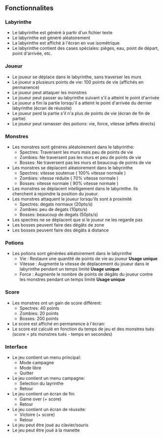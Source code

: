 # 

## Fonctionnalites

### Labyrinthe

- Le labyrinthe est généré à partir d'un fichier texte
- Le labyrinthe est généré aléatoirement
- La labyrinthe est affiché à l'écran en vue isométrique
- Le labyrinthe contient des cases spéciales: pièges, eau, point de départ, point d'arrivée, etc.

### Joueur

- Le joueur se déplace dans le labyrinthe, sans traverser les murs
- Le joueur a plusieurs points de vie: 100 points de vie (affichés en permanence)
- Le joueur peut attaquer les monstres
- Le joueur peut passer au labyrinthe suivant s'il a atteint le point d'arrivée
- Le joueur a fini la partie lorsqu'il a atteint le point d'arrivée du dernier labyrinthe (écran de réussite)
- Le joueur perd la partie s'il n'a plus de points de vie (écran de fin de partie)
- Le joueur peut ramasser des potions: vie, force, vitesse (effets directs)

### Monstres

- Les monstres sont généres aléatoirement dans le labyrinthe:
    - Spectres: Traversent les murs mais peu de points de vie
    - Zombies: Ne traversent pas les murs et peu de points de vie
    - Bosses: Ne traversent pas les murs et beaucoup de points de vie
- Les monstres se déplacent aléatoirement dans le labyrinthe
    - Spectres: vitesse soutenue ( 100% vitesse normale )
    - Zombies: vitesse réduite ( 70% vitesse normale )
    - Bosses: vitesse normale ( 90% vitesse normale )
- Les monstres se déplacent intelligement dans le labyrinthe. Ils cherchent à rejoindre la position du joueur.
- Les monstres attaquent le joueur lorsqu'ils sont à proximité
    - Spectres: degats normaux (20pts/s)
    - Zombies: peu de degats (10pts/s)
    - Bosses: beaucoup de degats (50pts/s)
- Les spectres ne se déplacent que si le joueur ne les regarde pas
- Les bosses peuvent faire des dégâts de zone
- Les bosses peuvent faire des dégâts à distance

### Potions

- Les potions sont générées aléatoirement dans le labyrinthe
    - Vie : Restaure une quantité de points de vie au joueur **Usage unique**
    - Vitesse : Augmente la vitesse de déplacement du joueur dans le labyrinthe pendant un temps limité **Usage unique**
    - Force : Augmente le nombre de points de dégâts du joueur contre les monstres pendant un temps limité **Usage unique**

### Score

- Les monstres ont un gain de score différent:
    - Spectres: 40 points
    - Zombies: 20 points
    - Bosses: 200 points
- Le score est affiché en permanence à l'écran:
- Le score est calculé en fonction du temps de jeu et des monstres tués (score = pts monstres tués - temps en secondes)

### Interface

- Le jeu contient un menu principal:
    - Mode campagne
    - Mode libre
    - Quitter
- Le jeu contient un menu campagne:
    - Selection du layrinthe
    - Retour
- Le jeu contient un écran de fin:
    - Game over (+ score)
    - Retour
- Le jeu contient un écran de réussite:
    - Victoire (+ score)
    - Retour
- Le jeu peut être joué au clavier/souris
- Le jeu peut être joué à la manette
